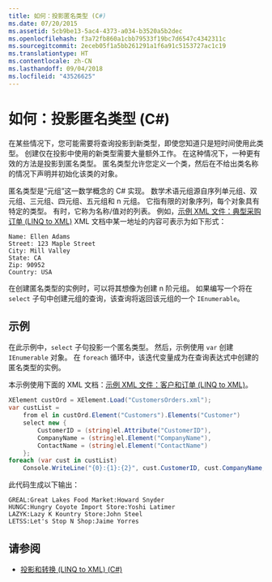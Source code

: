 ```yaml
---
title: 如何：投影匿名类型 (C#)
ms.date: 07/20/2015
ms.assetid: 5cb9be13-5ac4-4373-a034-b3520a5b2dec
ms.openlocfilehash: f3a72fb860a1cbb79533f19bc7d6547c4342311c
ms.sourcegitcommit: 2eceb05f1a5bb261291a1f6a91c5153727ac1c19
ms.translationtype: HT
ms.contentlocale: zh-CN
ms.lasthandoff: 09/04/2018
ms.locfileid: "43526625"
---
```

# <a name="how-to-project-an-anonymous-type-c"></a>如何：投影匿名类型 (C#)
在某些情况下，您可能需要将查询投影到新类型，即使您知道只是短时间使用此类型。 创建仅在投影中使用的新类型需要大量额外工作。 在这种情况下，一种更有效的方法是投影到匿名类型。 匿名类型允许您定义一个类，然后在不给出类名称的情况下声明并初始化该类的对象。  
  
 匿名类型是“元组”这一数学概念的 C# 实现。 数学术语元组源自序列单元组、双元组、三元组、四元组、五元组和 n 元组。 它指有限的对象序列，每个对象具有特定的类型。 有时，它称为名称/值对的列表。 例如，[示例 XML 文件：典型采购订单 (LINQ to XML)](../../../../csharp/programming-guide/concepts/linq/sample-xml-file-typical-purchase-order-linq-to-xml-1.md) XML 文档中某一地址的内容可表示为如下形式：  
  
```  
Name: Ellen Adams  
Street: 123 Maple Street  
City: Mill Valley  
State: CA  
Zip: 90952  
Country: USA  
```  
  
 在创建匿名类型的实例时，可以将其想像为创建 n 阶元组。 如果编写一个将在 `select` 子句中创建元组的查询，该查询将返回该元组的一个 `IEnumerable`。  
  
## <a name="example"></a>示例  
 在此示例中，`select` 子句投影一个匿名类型。 然后，示例使用 `var` 创建 `IEnumerable` 对象。 在 `foreach` 循环中，该迭代变量成为在查询表达式中创建的匿名类型的实例。  
  
 本示例使用下面的 XML 文档：[示例 XML 文件：客户和订单 (LINQ to XML)](../../../../csharp/programming-guide/concepts/linq/sample-xml-file-customers-and-orders-linq-to-xml-2.md)。  
  
```csharp  
XElement custOrd = XElement.Load("CustomersOrders.xml");  
var custList =  
    from el in custOrd.Element("Customers").Elements("Customer")  
    select new {  
        CustomerID = (string)el.Attribute("CustomerID"),  
        CompanyName = (string)el.Element("CompanyName"),  
        ContactName = (string)el.Element("ContactName")  
    };  
foreach (var cust in custList)  
    Console.WriteLine("{0}:{1}:{2}", cust.CustomerID, cust.CompanyName, cust.ContactName);  
```  
  
 此代码生成以下输出：  
  
```  
GREAL:Great Lakes Food Market:Howard Snyder  
HUNGC:Hungry Coyote Import Store:Yoshi Latimer  
LAZYK:Lazy K Kountry Store:John Steel  
LETSS:Let's Stop N Shop:Jaime Yorres  
```  
  
## <a name="see-also"></a>请参阅

- [投影和转换 (LINQ to XML) (C#)](../../../../csharp/programming-guide/concepts/linq/projections-and-transformations-linq-to-xml.md)
